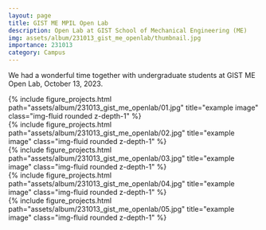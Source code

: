 ```yaml
---
layout: page
title: GIST ME MPIL Open Lab
description: Open Lab at GIST School of Mechanical Engineering (ME)
img: assets/album/231013_gist_me_openlab/thumbnail.jpg
importance: 231013
category: Campus
---
```


We had a wonderful time together with undergraduate students at GIST ME Open Lab, October 13, 2023.

<div class="row">
    <div class="col-sm mt-3 mt-md-0">
        {% include figure_projects.html path="assets/album/231013_gist_me_openlab/01.jpg" title="example image" class="img-fluid rounded z-depth-1" %}
    </div>
</div>

<div class="row">
    <div class="col-sm mt-3 mt-md-0">
        {% include figure_projects.html path="assets/album/231013_gist_me_openlab/02.jpg" title="example image" class="img-fluid rounded z-depth-1" %}
    </div>
</div>

<div class="row">
    <div class="col-sm mt-3 mt-md-0">
        {% include figure_projects.html path="assets/album/231013_gist_me_openlab/03.jpg" title="example image" class="img-fluid rounded z-depth-1" %}
    </div>
</div>

<div class="row">
    <div class="col-sm mt-3 mt-md-0">
        {% include figure_projects.html path="assets/album/231013_gist_me_openlab/04.jpg" title="example image" class="img-fluid rounded z-depth-1" %}
    </div>
</div>

<div class="row">
    <div class="col-sm mt-3 mt-md-0">
        {% include figure_projects.html path="assets/album/231013_gist_me_openlab/05.jpg" title="example image" class="img-fluid rounded z-depth-1" %}
    </div>
</div>


